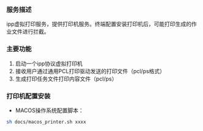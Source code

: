 ### 服务描述

ipp虚拟打印服务，提供打印机服务。终端配置安装打印机后，可能打印生成的作业文件进行拦截。

### 主要功能

1. 启动一个ipp协议虚拟打印机
2. 接收用户通过通用PCL打印驱动发送的打印文件（pcl/ps格式）
3. 生成打印任务文件打印内容文件（pcl/ps）


### 打印机配置安装

- MACOS操作系统配置脚本：

``` bash
sh docs/macos_printer.sh xxxx
```
